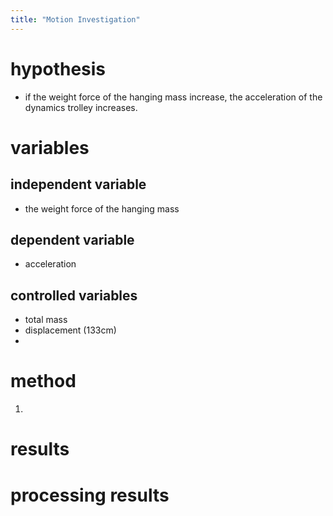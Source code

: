 ```yaml
---
title: "Motion Investigation"
---
```


# hypothesis
- if the weight force of the hanging mass increase, the acceleration of the dynamics trolley increases.
# variables
## independent variable
- the weight force of the hanging mass
## dependent variable
- acceleration
## controlled variables
- total mass
- displacement (133cm)
- 
# method
1. 
# results
# processing results
